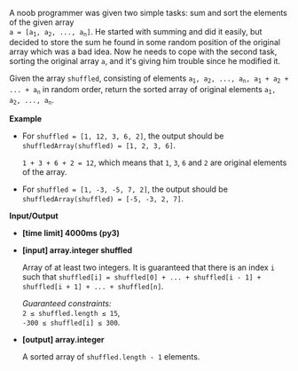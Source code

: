 <div class="markdown"><p>A noob programmer was given two simple tasks: sum and sort the elements of the given array<br>
<code>a = [a<sub>1</sub>, a<sub>2</sub>, ..., a<sub>n</sub>]</code>. He started with summing and did it easily, but decided to store the sum he found in some random position of the original array which was a bad idea. Now he needs to cope with the second task, sorting the original array <code>a</code>, and it's giving him trouble since he modified it.</p>
<p>Given the array <code>shuffled</code>, consisting of elements <code>a<sub>1</sub>, a<sub>2</sub>, ..., a<sub>n</sub>, a<sub>1</sub> + a<sub>2</sub> + ... + a<sub>n</sub></code> in random order, return the sorted array of original elements <code>a<sub>1</sub>, a<sub>2</sub>, ..., a<sub>n</sub></code>.</p>
<p><strong>Example</strong></p>
<ul>
<li>
<p>For <code>shuffled = [1, 12, 3, 6, 2]</code>, the output should be<br>
<code>shuffledArray(shuffled) = [1, 2, 3, 6]</code>.</p>
<p><code>1 + 3 + 6 + 2 = 12</code>, which means that <code>1</code>, <code>3</code>, <code>6</code> and <code>2</code> are original elements of the array.</p>
</li>
<li>
<p>For <code>shuffled = [1, -3, -5, 7, 2]</code>, the output should be<br>
<code>shuffledArray(shuffled) = [-5, -3, 2, 7]</code>.</p>
</li>
</ul>
<p><strong>Input/Output</strong></p>
<ul>
<li><strong>[time limit] 4000ms (py3)</strong></li>
</ul>
<ul>
<li>
<p><strong>[input] array.integer shuffled</strong></p>
<p>Array of at least two integers. It is guaranteed that there is an index <code>i</code> such that <code>shuffled[i] = shuffled[0] + ... + shuffled[i - 1] + shuffled[i + 1] + ... + shuffled[n]</code>.</p>
<p><em>Guaranteed constraints:</em><br>
<code>2 ≤ shuffled.length ≤ 15</code>,<br>
<code>-300 ≤ shuffled[i] ≤ 300</code>.</p>
</li>
<li>
<p><strong>[output] array.integer</strong></p>
<p>A sorted array of <code>shuffled.length - 1</code> elements.</p>
</li>
</ul>
</div>